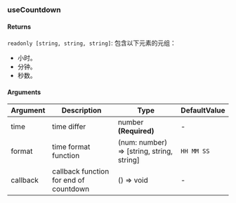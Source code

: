 ### useCountdown

#### Returns
`readonly [string, string, string]`: 包含以下元素的元组：
- 小时。
- 分钟。
- 秒数。

#### Arguments
|Argument|Description|Type|DefaultValue|
|---|---|---|---|
|time|time differ|number  **(Required)**|-|
|format|time format function|(num: number) => [string, string, string] |`HH MM SS`|
|callback|callback function for end of countdown|() => void |-|